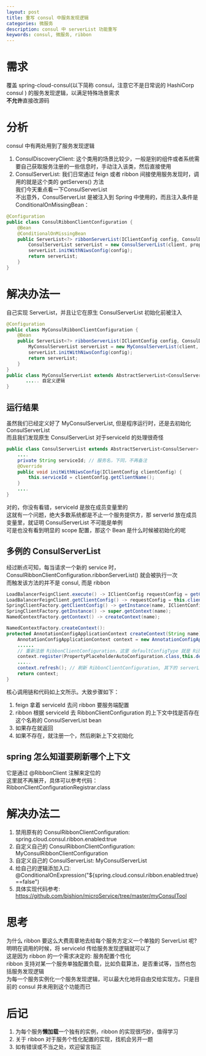 ```yaml
---
layout: post
title: 重写 consul 中服务发现逻辑
categories: 微服务
description: consul 中 serverList 功能重写
keywords: consul, 微服务, ribbon
---
```

# 需求
覆盖 spring-cloud-consul(以下简称 consul，注意它不是日常说的 HashiCorp consul ) 的服务发现逻辑，以满足特殊场景需求  
**不允许**直接改源码

# 分析
consul 中有两处用到了服务发现逻辑
1. ConsulDiscoveryClient: 这个类用的场景比较少，一般是别的组件或者系统需要自己获取服务注册的一些信息时，手动注入该类，然后直接使用
2. ConsulServerList: 我们日常通过 feign 或者 ribbon 间接使用服务发现时，调用的就是这个类的 getServers() 方法  
我们今天重点看一下ConsulServerList  
不出意外，ConsulServerList 是被注入到 Spring 中使用的，而且注入条件是 ConditionalOnMissingBean：
```java
@Configuration
public class ConsulRibbonClientConfiguration {
    @Bean
	@ConditionalOnMissingBean
	public ServerList<?> ribbonServerList(IClientConfig config, ConsulDiscoveryProperties properties) {
		ConsulServerList serverList = new ConsulServerList(client, properties);
		serverList.initWithNiwsConfig(config);
		return serverList;
	}
}
```

# 解决办法一
自己实现 ServerList，并且让它在原生 ConsulServerList 初始化前被注入
```java
@Configuration
public class MyConsulRibbonClientConfiguration {
    @Bean
    public ServerList<?> ribbonServerList(IClientConfig config, ConsulDiscoveryProperties properties) {
        MyConsulServerList serverList = new MyConsulServerList(client, properties);
        serverList.initWithNiwsConfig(config);
        return serverList;
    }
}
public class MyConsulServerList extends AbstractServerList<ConsulServer> {
       ..... 自定义逻辑
}
```

## 运行结果
虽然我们已经定义好了 MyConsulServerList, 但是程序运行时，还是去初始化 ConsulServerList  
而且我们发现原生 ConsulServerList 对于serviceId 的处理很奇怪
```java
public class ConsulServerList extends AbstractServerList<ConsulServer> {
    ....
	private String serviceId; // 服务名，下同，不再备注
	@Override
    public void initWithNiwsConfig(IClientConfig clientConfig) {
        this.serviceId = clientConfig.getClientName();
    }
	....
}
```
对的，你没有看错，serviceId 是放在成员变量里的  
这就有一个问题，绝大多数系统都是不止一个服务提供方，那 serverId 放在成员变量里，就证明 ConsulServerList 不可能是单例  
可是也没有看到明显的 scope 配置，那这个 Bean 是什么时候被初始化的呢

## 多例的 ConsulServerList
经过断点可知，每当请求一个新的 service 时，ConsulRibbonClientConfiguration.ribbonServerList() 就会被执行一次  
而触发该方法的并不是 consul, 而是 ribbon
```java
LoadBalancerFeignClient.execute() -> IClientConfig requestConfig = getClientConfig(options, clientName);
LoadBalancerFeignClient.getClientConfig() -> requestConfig = this.clientFactory.getClientConfig(clientName);
SpringClientFactory.getClientConfig() -> getInstance(name, IClientConfig.class);
SpringClientFactory.getInstance() -> super.getContext(name);
NamedContextFactory.getContext() -> createContext(name);

NamedContextFactory.createContext():
protected AnnotationConfigApplicationContext createContext(String name) { // name 亦即服务名
    AnnotationConfigApplicationContext context = new AnnotationConfigApplicationContext();
    ......
    // 重新注册 RibbonClientConfiguration，这里 defaultConfigType 就是 RibbonClientConfiguration
    context.register(PropertyPlaceholderAutoConfiguration.class,this.defaultConfigType); 
    .....
    context.refresh(); // 刷新 RibbonClientConfiguration, 其下的 serverList 也被重新初始化
    return context;
}
```
核心调用链和代码如上文所示。大致步骤如下：
1. feign 拿着 serviceId 去问 ribbon 要服务端配置
2. ribbon 根据 serviceId 去 RibbonClientConfiguration 的上下文中找是否存在这个名称的 ConsulServerList bean
3. 如果存在就返回
4. 如果不存在，就注册一个，然后刷新上下文初始化

## spring 怎么知道要刷新哪个上下文
它是通过 @RibbonClient 注解来定位的  
这里就不再展开，具体可以参考代码：RibbonClientConfigurationRegistrar.class

# 解决办法二
1. 禁用原有的 ConsulRibbonClientConfiguration: spring.cloud.consul.ribbon.enabled:true
2. 自定义自己的 ConsulRibbonClientConfiguration: MyConsulRibbonClientConfiguration
3. 自定义自己的 ConsulServerList: MyConsulServerList
4. 给自己的逻辑添加入口: @ConditionalOnExpression("${spring.cloud.consul.ribbon.enabled:true}==false")
5. 具体实现代码参考: https://github.com/bishion/microService/tree/master/myConsulTool

# 思考
为什么 ribbon 要这么大费周章地去给每个服务方定义一个单独的 ServerList 呢? 明明在调用的时候，将 serviceId 传给服务发现逻辑就可以了  
这是因为 ribbon 的一个需求决定的: 服务配置个性化  
ribbon 支持对某一个服务单独配置负载，比如负载算法，是否重试等，当然也包括服务发现逻辑  
为每一个服务实例化一个服务发现逻辑，可以最大化地将自由交给实现方。只是目前的 consul 并未用到这个功能而已

# 后记
1. 为每个服务**懒加载**一个独有的实例，ribbon 的实现很巧妙，值得学习
2. 关于 ribbon 对于服务个性化配置的实现，找机会另开一题
3. 如有错误或不当之处，欢迎留言指正